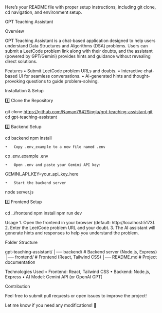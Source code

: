 Here’s your README file with proper setup instructions, including git clone, cd navigation, and environment setup.

GPT Teaching Assistant

Overview

GPT Teaching Assistant is a chat-based application designed to help users understand Data Structures and Algorithms (DSA) problems. Users can submit a LeetCode problem link along with their doubts, and the assistant (powered by GPT/Gemini) provides hints and guidance without revealing direct solutions.

Features
	•	Submit LeetCode problem URLs and doubts.
	•	Interactive chat-based UI for seamless conversations.
	•	AI-generated hints and thought-provoking questions to guide problem-solving.

Installation & Setup

1️⃣ Clone the Repository

git clone https://github.com/Naman7642Singla/gpt-teaching-assistant.git
cd gpt-teaching-assistant

2️⃣ Backend Setup

cd backend
npm install

	•	Copy .env_example to a new file named .env

cp .env_example .env

	•	Open .env and paste your Gemini API key:

GEMINI_API_KEY=your_api_key_here


	•	Start the backend server

node server.js

3️⃣ Frontend Setup

cd ../frontend
npm install
npm run dev

Usage
	1.	Open the frontend in your browser (default: http://localhost:5173).
	2.	Enter the LeetCode problem URL and your doubt.
	3.	The AI assistant will generate hints and responses to help you understand the problem.

Folder Structure

gpt-teaching-assistant/
│── backend/       # Backend server (Node.js, Express)
│── frontend/      # Frontend (React, Tailwind CSS)
│── README.md      # Project documentation

Technologies Used
	•	Frontend: React, Tailwind CSS
	•	Backend: Node.js, Express
	•	AI Model: Gemini API (or OpenAI GPT)

Contribution

Feel free to submit pull requests or open issues to improve the project!

Let me know if you need any modifications! 🚀
